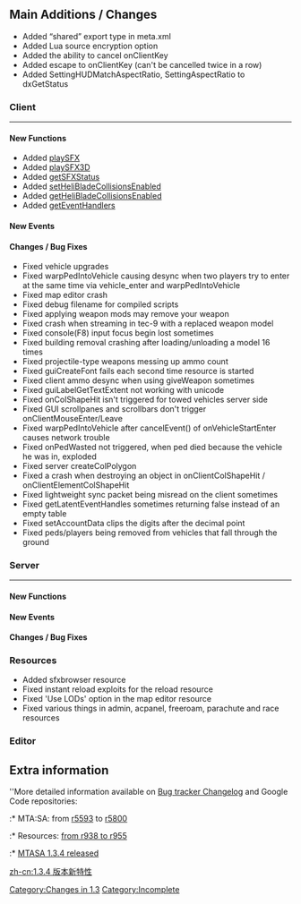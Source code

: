 Main Additions / Changes
------------------------

-   Added “shared” export type in meta.xml
-   Added Lua source encryption option
-   Added the ability to cancel onClientKey
-   Added escape to onClientKey (can't be cancelled twice in a row)
-   Added SettingHUDMatchAspectRatio, SettingAspectRatio to dxGetStatus

### Client

------------------------------------------------------------------------

#### New Functions

-   Added [playSFX](/docs/playsfx.md "wikilink")
-   Added [playSFX3D](/docs/playsfx3d.md "wikilink")
-   Added [getSFXStatus](/docs/getsfxstatus.md "wikilink")
-   Added [setHeliBladeCollisionsEnabled](/docs/sethelibladecollisionsenabled.md "wikilink")
-   Added [getHeliBladeCollisionsEnabled](/docs/gethelibladecollisionsenabled.md "wikilink")
-   Added [getEventHandlers](/docs/geteventhandlers.md "wikilink")

#### New Events

#### Changes / Bug Fixes

-   Fixed vehicle upgrades
-   Fixed warpPedIntoVehicle causing desync when two players try to enter at the same time via vehicle\_enter and warpPedIntoVehicle
-   Fixed map editor crash
-   Fixed debug filename for compiled scripts
-   Fixed applying weapon mods may remove your weapon
-   Fixed crash when streaming in tec-9 with a replaced weapon model
-   Fixed console(F8) input focus begin lost sometimes
-   Fixed building removal crashing after loading/unloading a model 16 times
-   Fixed projectile-type weapons messing up ammo count
-   Fixed guiCreateFont fails each second time resource is started
-   Fixed client ammo desync when using giveWeapon sometimes
-   Fixed guiLabelGetTextExtent not working with unicode
-   Fixed onColShapeHit isn't triggered for towed vehicles server side
-   Fixed GUI scrollpanes and scrollbars don't trigger onClientMouseEnter/Leave
-   Fixed warpPedIntoVehicle after cancelEvent() of onVehicleStartEnter causes network trouble
-   Fixed onPedWasted not triggered, when ped died because the vehicle he was in, exploded
-   Fixed server createColPolygon
-   Fixed a crash when destroying an object in onClientColShapeHit / onClientElementColShapeHit
-   Fixed lightweight sync packet being misread on the client sometimes
-   Fixed getLatentEventHandles sometimes returning false instead of an empty table
-   Fixed setAccountData clips the digits after the decimal point
-   Fixed peds/players being removed from vehicles that fall through the ground

### Server

------------------------------------------------------------------------

#### New Functions

#### New Events

#### Changes / Bug Fixes

### Resources

-   Added sfxbrowser resource
-   Fixed instant reload exploits for the reload resource
-   Fixed 'Use LODs' option in the map editor resource
-   Fixed various things in admin, acpanel, freeroam, parachute and race resources

### Editor

Extra information
-----------------

''More detailed information available on [Bug tracker Changelog](https://bugs.multitheftauto.com/changelog_page.php) and Google Code repositories:

:\* MTA:SA: from [r5593](https://code.google.com/p/mtasa-blue/source/list?num=25&start=5609) to [r5800](https://code.google.com/p/mtasa-blue/source/list?num=25&start=5800)

:\* Resources: [from r938 to r955](https://code.google.com/p/mtasa-resources/source/list?num=25&start=955)

:\* [MTASA 1.3.4 released](https://forum.mtasa.com/viewtopic.php?f=31&t=64990)

[zh-cn:1.3.4 版本新特性](/docs/zh-cn-1.3.4_版本新特性.md "wikilink")

[Category:Changes in 1.3](/docs/category-changes_in_1.3.md "wikilink") [Category:Incomplete](/docs/category-incomplete.md "wikilink")

